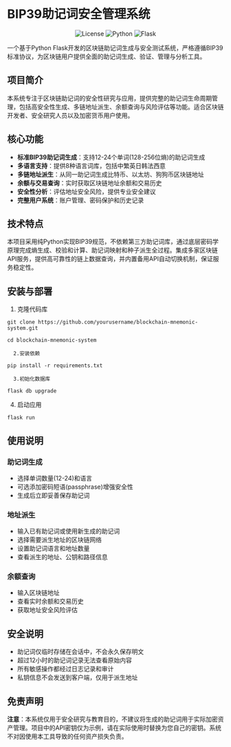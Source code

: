 # BIP39助记词安全管理系统


<p align="center">
  <img alt="License" src="https://img.shields.io/badge/license-MIT-blue.svg">
  <img alt="Python" src="https://img.shields.io/badge/python-3.8+-green.svg">
  <img alt="Flask" src="https://img.shields.io/badge/flask-2.0+-orange.svg">
</p>




一个基于Python Flask开发的区块链助记词生成与安全测试系统，严格遵循BIP39标准协议，为区块链用户提供全面的助记词生成、验证、管理与分析工具。

## 项目简介

本系统专注于区块链助记词的安全性研究与应用，提供完整的助记词生命周期管理，包括高安全性生成、多链地址派生、余额查询与风险评估等功能。适合区块链开发者、安全研究人员以及加密货币用户使用。

## 核心功能

- **标准BIP39助记词生成**：支持12-24个单词(128-256位熵)的助记词生成
- **多语言支持**：提供8种语言词库，包括中繁英日韩法西意
- **多链地址派生**：从同一助记词生成比特币、以太坊、狗狗币区块链地址
- **余额与交易查询**：实时获取区块链地址余额和交易历史
- **安全性分析**：评估地址安全风险，提供专业安全建议
- **完整用户系统**：账户管理、密码保护和历史记录

## 技术特点

本项目采用纯Python实现BIP39规范，不依赖第三方助记词库，通过底层密码学原理完成熵生成、校验和计算、助记词映射和种子派生全过程。集成多家区块链API服务，提供高可靠性的链上数据查询，并内置备用API自动切换机制，保证服务稳定性。

## 安装与部署

1. 克隆代码库

```shell
git clone https://github.com/yourusername/blockchain-mnemonic-system.git

cd blockchain-mnemonic-system
```

      2.安装依赖

```shell
pip install -r requirements.txt
```



      3.初始化数据库

```shell
flask db upgrade
```



4. 启动应用

```shell
flask run
```



## 使用说明

### 助记词生成

- 选择单词数量(12-24)和语言
- 可选添加密码短语(passphrase)增强安全性
- 生成后立即妥善保存助记词

### 地址派生

- 输入已有助记词或使用新生成的助记词
- 选择需要派生地址的区块链网络
- 设置助记词语言和地址数量
- 查看派生的地址、公钥和路径信息

### 余额查询

- 输入区块链地址
- 查看实时余额和交易历史
- 获取地址安全风险评估

## 安全说明

- 助记词仅临时存储在会话中，不会永久保存明文
- 超过12小时的助记词记录无法查看原始内容
- 所有敏感操作都经过日志记录和审计
- 私钥信息不会发送到客户端，仅用于派生地址

## 免责声明

**注意**：本系统仅用于安全研究与教育目的，不建议将生成的助记词用于实际加密资产管理。项目中的API密钥仅为示例，请在实际使用时替换为您自己的密钥。系统不对因使用本工具导致的任何资产损失负责。

